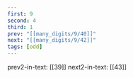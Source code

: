 ```yaml
---
first: 9
second: 4
third: 1
prev: "[[many_digits/9/40]]"
next: "[[many_digits/9/42]]"
tags: [odd]
---
```

prev2-in-text: [[39]]
next2-in-text: [[43]]

